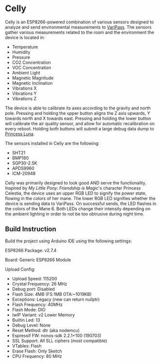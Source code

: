 # Celly
Celly is an ESP8266-powered combination of various sensors designed to analyze and send environmental measurements to [VariPass](https://varipass.org/). The sensors gather various measurements related to the room and the environment the device is located in:
- Temperature
- Humidity
- Pressure
- CO2 Concentration
- VOC Concentration
- Ambient Light
- Magnetic Magnitude
- Magnetic Inclination
- Vibrations X
- Vibrations Y
- Vibrations Z

The device is able to calibrate its axes according to the gravity and north pole. Pressing and holding the upper button aligns the Z axis upwards, Y towards north and X towards east. Pressing and holding the lower button will calibrate the air quality sensor, and allow for automatic recalibration on every reboot. Holding both buttons will submit a large debug data dump to [Princess Luna](https://github.com/Thorinair/Princess-Luna).

The sensors installed in Celly are the following:
- SHT21
- BMP180
- SGP30-2.5K
- APDS9960
- ICM-20948

Celly was primarily designed to look good AND serve the functionality. Inspired by *My Little Pony: Friendship is Magic*'s character Princess Celestia, the device uses an upper RGB LED to signify the power state, flowing in the colors of her mane. The lower RGB LED signifies whether the device is sending data to VariPass. On successful sends, the LED flashes in the colors of the Mane 6. Both LEDs change their intensity depending on the ambient lighting in order to not be too obtrusive during night time.

## Build Instruction

Build the project using Arduino IDE using the following settings:

ESP8266 Package: v2.7.4

Board: Generic ESP8266 Module

Upload Config:

- Upload Speed: 115200
- Crystal Frequency: 26 MHz
- Debug port: Disabled
- Flash Size: 4MB (FS:1MB OTA:~1019KB)
- Exceptions: Legacy (new can return nullptr)
- Flash Frequency: 40MHz
- Flash Mode: DIO
- IwIP Variant: v2 Lower Memory
- Builtin Led: 13
- Debug Level: None
- Reset Method: dtr (aka nodemcu)
- Espressif FW: nonos-sdk 2.2.1+100 (190703)
- SSL Support: All SLL ciphers (most compatible)
- VTables: Flash
- Erase Flash: Only Sketch
- CPU Frequency: 80 MHz